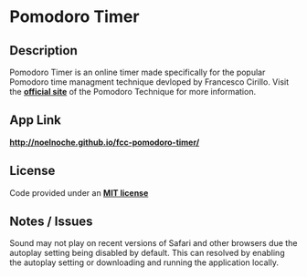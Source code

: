 Pomodoro Timer
===

Description
---
Pomodoro Timer is an online timer made specifically for the popular Pomodoro time managment technique devloped by Francesco Cirillo.
Visit the **[official site](https://francescocirillo.com/pages/pomodoro-technique)** of the Pomodoro Technique for more information.


App Link
---
**<http://noelnoche.github.io/fcc-pomodoro-timer/>**


License
---
Code provided under an **[MIT license](https://github.com/noelnoche/fcc-pomodoro-timer/blob/gh-pages/LICENSE.md)**



Notes / Issues
---
Sound may not play on recent versions of Safari and other browsers due the autoplay setting being disabled by default. 
This can resolved by enabling the autoplay setting or downloading and running the application locally.
